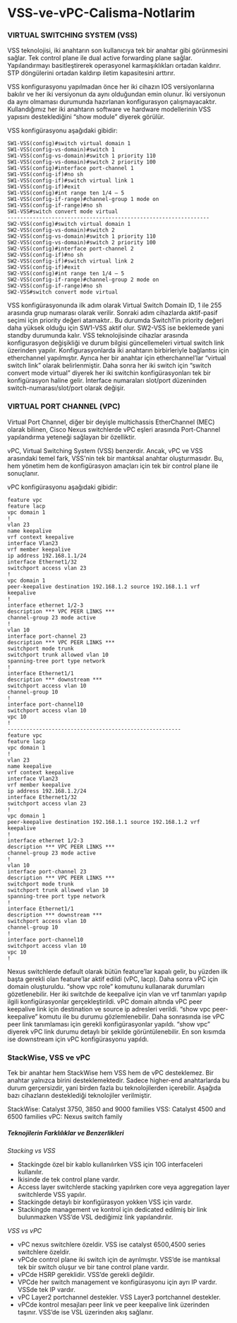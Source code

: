 # VSS-ve-vPC-Calisma-Notlarim

### VIRTUAL SWITCHING SYSTEM (VSS)

VSS teknolojisi, iki anahtarın son kullanıcıya tek bir anahtar gibi görünmesini sağlar. Tek control plane ile dual active forwarding plane sağlar. Yapılandırmayı basitleştirerek operasyonel karmaşıklıkları ortadan kaldırır. STP döngülerini ortadan kaldırıp iletim kapasitesini arttırır.

VSS konfigurasyonu yapılmadan önce her iki cihazın IOS versiyonlarına bakılır ve her iki versiyonun da aynı olduğundan emin olunur. İki versiyonun da aynı olmaması durumunda hazırlanan konfigurasyon çalışmayacaktır. Kullandığımız her iki anahtarın software ve hardware modellerinin VSS yapısını desteklediğini “show module” diyerek görülür.

VSS konfigürasyonu aşağıdaki gibidir:

    SW1-VSS(config)#switch virtual domain 1
    SW1-VSS(config-vs-domain)#switch 1
    SW1-VSS(config-vs-domain)#switch 1 priority 110
    SW1-VSS(config-vs-domain)#switch 2 priority 100
    SW1-VSS(config)#interface port-channel 1
    SW1-VSS(config-if)#no sh
    SW1-VSS(config-if)#switch virtual link 1
    SW1-VSS(config-if)#exit
    SW1-VSS(config)#int range ten 1/4 – 5
    SW1-VSS(config-if-range)#channel-group 1 mode on
    SW1-VSS(config-if-range)#no sh
    SW1-VSS#switch convert mode virtual
    ----------------------------------------------------------------
    SW2-VSS(config)#switch virtual domain 1
    SW2-VSS(config-vs-domain)#switch 2
    SW2-VSS(config-vs-domain)#switch 1 priority 110
    SW2-VSS(config-vs-domain)#switch 2 priority 100
    SW2-VSS(config)#interface port-channel 2
    SW2-VSS(config-if)#no sh
    SW2-VSS(config-if)#switch virtual link 2
    SW2-VSS(config-if)#exit
    SW2-VSS(config)#int range ten 1/4 – 5
    SW2-VSS(config-if-range)#channel-group 2 mode on
    SW2-VSS(config-if-range)#no sh
    SW2-VSS#switch convert mode virtual
    
VSS konfigürasyonunda ilk adım olarak Virtual Switch Domain ID, 1 ile 255 arasında grup numarası olarak verilir. Sonraki adım cihazlarda aktif-pasif seçimi için priority değeri atamaktır.. Bu durumda Switch1’in priority değeri daha yüksek olduğu için SW1-VSS aktif olur. SW2-VSS ise beklemede yani standby durumunda kalır. VSS teknolojisinde cihazlar arasında konfigurasyon değişikliği ve durum bilgisi güncellemeleri virtual switch link üzerinden yapılır. Konfigurasyonlarda iki anahtarın birbirleriyle bağlantısı için etherchannel yapılmıştır. Ayrıca her bir anahtar için etherchannel’lar “virtual switch link” olarak belirlenmiştir. Daha sonra her iki switch için “switch convert mode virtual” diyerek her iki switchin konfigürasyonları tek bir konfigürasyon haline gelir. İnterface numaraları slot/port düzeninden switch-numarası/slot/port olarak değişir.


### VIRTUAL PORT CHANNEL (VPC)

Virtual Port Channel, diğer bir deyişle multichassis EtherChannel (MEC) olarak bilinen, Cisco Nexus switchlerde vPC eşleri arasında Port-Channel yapılandırma yeteneği sağlayan bir özelliktir.

vPC, Virtual Switching System (VSS) benzerdir. Ancak, vPC ve VSS arasındaki temel fark, VSS'nin tek bir mantıksal anahtar oluşturmasıdır. Bu, hem yönetim hem de konfigürasyon amaçları için tek bir control plane ile sonuçlanır.

vPC konfigürasyonu aşağıdaki gibidir:

    feature vpc
    feature lacp
    vpc domain 1
    !
    vlan 23
    name keepalive
    vrf context keepalive
    interface Vlan23
    vrf member keepalive
    ip address 192.168.1.1/24
    interface Ethernet1/32
    switchport access vlan 23
    !
    vpc domain 1
    peer-keepalive destination 192.168.1.2 source 192.168.1.1 vrf keepalive
    !
    interface ethernet 1/2-3
    description *** VPC PEER LINKS ***
    channel-group 23 mode active
    !
    vlan 10
    interface port-channel 23
    description *** VPC PEER LINKS ***
    switchport mode trunk
    switchport trunk allowed vlan 10
    spanning-tree port type network
    !
    interface Ethernet1/1
    description *** downstream ***
    switchport access vlan 10
    channel-group 10
    !
    interface port-channel10
    switchport access vlan 10
    vpc 10
    !
    -------------------------------------------------------
    feature vpc
    feature lacp
    vpc domain 1
    !
    vlan 23
    name keepalive
    vrf context keepalive
    interface Vlan23
    vrf member keepalive
    ip address 192.168.1.2/24
    interface Ethernet1/32
    switchport access vlan 23
    !
    vpc domain 1
    peer-keepalive destination 192.168.1.1 source 192.168.1.2 vrf keepalive
    !
    interface ethernet 1/2-3
    description *** VPC PEER LINKS ***
    channel-group 23 mode active
    !
    vlan 10
    interface port-channel 23
    description *** VPC PEER LINKS ***
    switchport mode trunk
    switchport trunk allowed vlan 10
    spanning-tree port type network
    !
    interface Ethernet1/1
    description *** downstream ***
    switchport access vlan 10
    channel-group 10
    !
    interface port-channel10
    switchport access vlan 10
    vpc 10
    !
    
Nexus switchlerde default olarak bütün feature’lar kapalı gelir, bu yüzden ilk başta gerekli olan feature’lar aktif edildi (vPC, lacp). Daha sonra vPC için domain oluşturuldu. “show vpc role” komutunu kullanarak durumları gözetlenebilir. Her iki switchde de keepalive için vlan ve vrf tanımları yapılıp ilgili konfigürasyonlar gerçekleştirildi. vPC domain altında vPC peer keepalive link için destination ve source ip adresleri verildi. “show vpc peer-keepalive” komutu ile bu durumu gözlemlenebilir. Daha sonrasında ise vPC peer link tanımlaması için gerekli konfigürasyonlar yapıldı. “show vpc” diyerek vPC link durumu detaylı bir şekilde görüntülenebilir. En son kısımda ise downstream için vPC konfigürasyonu yapıldı.

### StackWise, VSS ve vPC
Tek bir anahtar hem StackWise hem VSS hem de vPC desteklemez. Bir anahtar yalnızca birini desteklemektedir. Sadece higher-end anahtarlarda bu durum gerçersizdir, yani birden fazla bu teknolojilerden içerebilir. Aşağıda bazı cihazların desteklediği teknolojiler verilmiştir.

StackWise: Catalyst 3750, 3850 and 9000 families
VSS: Catalyst 4500 and 6500 families
vPC: Nexus switch family

##### _Teknojilerin Farklılıklar ve Benzerlikleri_

_Stacking vs VSS_
- Stackingde özel bir kablo kullanılırken VSS için 10G interfaceleri kullanılır.
- İkisinde de tek control plane vardır.
- Access layer switchlerde stacking yapılırken core veya aggregation layer switchlerde VSS yapılır.
- Stackingde detaylı bir konfigürasyon yokken VSS için vardır.
- Stackingde management ve kontrol için dedicated edilmiş bir link bulunmazken VSS’de VSL dediğimiz link yapılandırılır.

_VSS vs vPC_
- vPC nexus switchlere özeldir. VSS ise catalyst 6500,4500 series switchlere özeldir.
- vPCde control plane iki switch için de ayrılmıştır. VSS’de ise mantıksal tek bir switch oluşur ve bir tane control plane vardır.
- vPCde HSRP gereklidir. VSS’de gerekli değildir.
- VPCde her switch management ve konfigürasyonu için ayrı IP vardır. VSSde tek IP vardır.
- vPC Layer2 portchannel destekler. VSS Layer3 portchannel destekler.
- vPCde kontrol mesajları peer link ve peer keepalive link üzerinden taşınır. VSS’de ise VSL üzerinden akış sağlanır.
